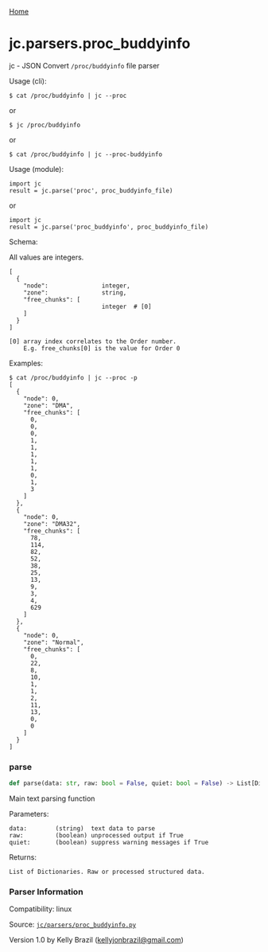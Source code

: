 [Home](https://kellyjonbrazil.github.io/jc/)
<a id="jc.parsers.proc_buddyinfo"></a>

# jc.parsers.proc_buddyinfo

jc - JSON Convert `/proc/buddyinfo` file parser

Usage (cli):

    $ cat /proc/buddyinfo | jc --proc

or

    $ jc /proc/buddyinfo

or

    $ cat /proc/buddyinfo | jc --proc-buddyinfo

Usage (module):

    import jc
    result = jc.parse('proc', proc_buddyinfo_file)

or

    import jc
    result = jc.parse('proc_buddyinfo', proc_buddyinfo_file)

Schema:

All values are integers.

    [
      {
        "node":               integer,
        "zone":               string,
        "free_chunks": [
                              integer  # [0]
        ]
      }
    ]

    [0] array index correlates to the Order number.
        E.g. free_chunks[0] is the value for Order 0


Examples:

    $ cat /proc/buddyinfo | jc --proc -p
    [
      {
        "node": 0,
        "zone": "DMA",
        "free_chunks": [
          0,
          0,
          0,
          1,
          1,
          1,
          1,
          1,
          0,
          1,
          3
        ]
      },
      {
        "node": 0,
        "zone": "DMA32",
        "free_chunks": [
          78,
          114,
          82,
          52,
          38,
          25,
          13,
          9,
          3,
          4,
          629
        ]
      },
      {
        "node": 0,
        "zone": "Normal",
        "free_chunks": [
          0,
          22,
          8,
          10,
          1,
          1,
          2,
          11,
          13,
          0,
          0
        ]
      }
    ]

<a id="jc.parsers.proc_buddyinfo.parse"></a>

### parse

```python
def parse(data: str, raw: bool = False, quiet: bool = False) -> List[Dict]
```

Main text parsing function

Parameters:

    data:        (string)  text data to parse
    raw:         (boolean) unprocessed output if True
    quiet:       (boolean) suppress warning messages if True

Returns:

    List of Dictionaries. Raw or processed structured data.

### Parser Information
Compatibility:  linux

Source: [`jc/parsers/proc_buddyinfo.py`](https://github.com/kellyjonbrazil/jc/blob/master/jc/parsers/proc_buddyinfo.py)

Version 1.0 by Kelly Brazil (kellyjonbrazil@gmail.com)
